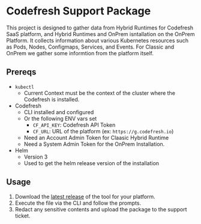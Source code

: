 # Codefresh Support Package

This project is designed to gather data from Hybrid Runtimes for Codefresh SaaS platform, and Hybrid Runtimes and OnPrem isntallation on the OnPrem Platform. It collects information about various Kubernetes resources such as Pods, Nodes, Configmaps, Services, and Events.  For Classic and OnPrem we gather some informtion from the platform itself.

## Prereqs

- `kubectl`
  - Current Context must be the context of the cluster where the Codefresh is installed.
- Codefresh
  - CLI installed and configured
  - Or the following ENV vars set
    - `CF_API_KEY`: Codefresh API Token
    - `CF_URL`: URL of the platform (ex: `https://g.codefresh.io`)
  - Need an Account Admin Token for Claasic Hybrid Runtime
  - Need a System Admin Token for the OnPrem Installation.
- Helm
  - Version 3
  - Used to get the helm release version of the installation

## Usage

1. Download the [latest release](https://github.com/codefresh-support/codefresh-support-package/releases) of the tool for your platform.
1. Execute the file via the CLI and follow the prompts.
1. Redact any sensitive contents and upload the package to the support ticket.
